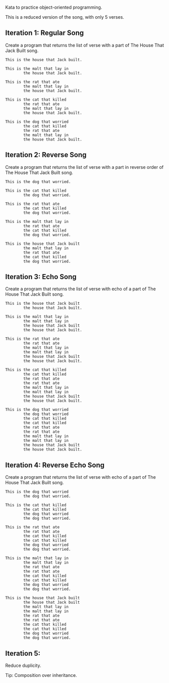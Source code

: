 Kata to practice object-oriented programming.

This is a reduced version of the song, with only 5 verses.

## Iteration 1: Regular Song
Create a program that returns the list of verse with a part of The House That Jack Built song.

    This is the house that Jack built.
    
    This is the malt that lay in
            the house that Jack built.
             
    This is the rat that ate 
            the malt that lay in 
            the house that Jack built.
    
    This is the cat that killed 
            the rat that ate 
            the malt that lay in 
            the house that Jack built.
            
    This is the dog that worried 
            the cat that killed 
            the rat that ate 
            the malt that lay in 
            the house that Jack built.
           
## Iteration 2: Reverse Song
Create a program that returns the list of verse with a part in reverse order of The House That Jack Built song.

    This is the dog that worried.
    
    This is the cat that killed 
            the dog that worried.
            
    This is the rat that ate 
            the cat that killed 
            the dog that worried.

    This is the malt that lay in 
            the rat that ate 
            the cat that killed 
            the dog that worried.
    
    This is the house that Jack built 
            the malt that lay in 
            the rat that ate 
            the cat that killed 
            the dog that worried.            

## Iteration 3: Echo Song
Create a program that returns the list of verse with echo of a part of The House That Jack Built song.

    This is the house that Jack built 
            the house that Jack built.
            
    This is the malt that lay in 
            the malt that lay in 
            the house that Jack built 
            the house that Jack built.
            
    This is the rat that ate 
            the rat that ate
            the malt that lay in 
            the malt that lay in 
            the house that Jack built
            the house that Jack built.
            
    This is the cat that killed 
            the cat that killed 
            the rat that ate 
            the rat that ate 
            the malt that lay in 
            the malt that lay in 
            the house that Jack built 
            the house that Jack built.

    This is the dog that worried 
            the dog that worried 
            the cat that killed 
            the cat that killed 
            the rat that ate 
            the rat that ate 
            the malt that lay in 
            the malt that lay in 
            the house that Jack built 
            the house that Jack built.


## Iteration 4: Reverse Echo Song
Create a program that returns the list of verse with echo of a part of The House That Jack Built song.

    This is the dog that worried 
            the dog that worried.

    This is the cat that killed 
            the cat that killed 
            the dog that worried 
            the dog that worried.

    This is the rat that ate 
            the rat that ate 
            the cat that killed 
            the cat that killed 
            the dog that worried 
            the dog that worried.
            
    This is the malt that lay in 
            the malt that lay in 
            the rat that ate 
            the rat that ate 
            the cat that killed 
            the cat that killed 
            the dog that worried 
            the dog that worried.
                
    This is the house that Jack built 
            the house that Jack built 
            the malt that lay in 
            the malt that lay in 
            the rat that ate 
            the rat that ate 
            the cat that killed 
            the cat that killed 
            the dog that worried 
            the dog that worried.

## Iteration 5:
Reduce duplicity.

Tip: Composition over inheritance.

